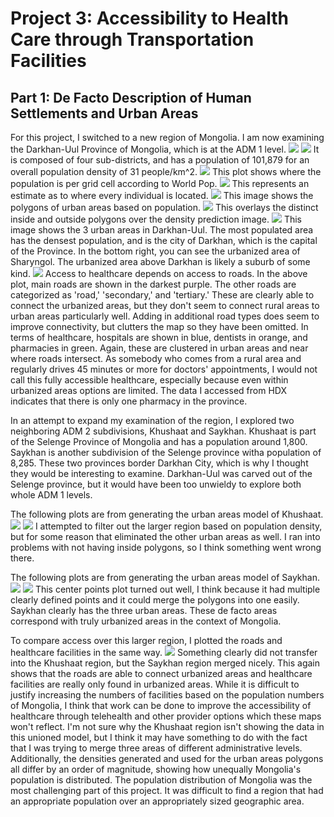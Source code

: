 # Project 3: Accessibility to Health Care through Transportation Facilities

## Part 1: De Facto Description of Human Settlements and Urban Areas
For this project, I switched to a new region of Mongolia. I am now examining the Darkhan-Uul Province of Mongolia, which is at the ADM 1 level.
![](darhan_map.png)
![](darhan_within.png)
It is composed of four sub-districts, and has a population of 101,879 for an overall population density of 31 people/km^2.
![](dar_pop15.png)
This plot shows where the population is per grid cell according to World Pop.
![](dar_ppp.png)
This represents an estimate as to where every individual is located.
![](density_w_multiline.png)
This image shows the polygons of urban areas based on population.
![](subpolys.png)
This overlays the distinct inside and outside polygons over the density prediction image.
![](with_points_13.png)
This image shows the 3 urban areas in Darkhan-Uul. The most populated area has the densest population, and is the city of Darkhan, which is the capital of the Province. In the bottom right, you can see the urbanized area of Sharyngol. The urbanized area above Darkhan is likely a suburb of some kind.
![](dar_hcf.png)
Access to healthcare depends on access to roads. In the above plot, main roads are shown in the darkest purple. The other roads are categorized as 'road,' 'secondary,' and 'tertiary.' These are clearly able to connect the urbanized areas, but they don't seem to connect rural areas to urban areas particularly well. Adding in additional road types does seem to improve connectivity, but clutters the map so they have been omitted.
In terms of healthcare, hospitals are shown in blue, dentists in orange, and pharmacies in green. Again, these are clustered in urban areas and near where roads intersect.
As somebody who comes from a rural area and regularly drives 45 minutes or more for doctors' appointments, I would not call this fully accessible healthcare, especially because even within urbanized areas options are limited. The data I accessed from HDX indicates that there is only one pharmacy in the province.

In an attempt to expand my examination of the region, I explored two neighboring ADM 2 subdivisions, Khushaat and Saykhan. Khushaat is part of the Selenge Province of Mongolia and has a population around 1,800. Saykhan is another subdivision of the Selenge province witha population of 8,285. These two provinces border Darkhan City, which is why I thought they would be interesting to examine. Darkhan-Uul was carved out of the Selenge province, but it would have been too unwieldy to explore both whole ADM 1 levels.

The following plots are from generating the urban areas model of Khushaat.
![](khus_density.png)
![](khus_center_points.png)
I attempted to filter out the larger region based on population density, but for some reason that eliminated the other urban areas as well. I ran into problems with not having inside polygons, so I think something went wrong there.

The following plots are from generating the urban areas model of Saykhan.
![](say_density_lines.png)
![](say_center_points.png)
This center points plot turned out well, I think because it had multiple clearly defined points and it could merge the polygons into one easily. Saykhan clearly has the three urban areas. These de facto areas correspond with truly urbanized areas in the context of Mongolia.

To compare access over this larger region, I plotted the roads and healthcare facilities in the same way.
![](full_roads_hcf.png)
Something clearly did not transfer into the Khushaat region, but the Saykhan region merged nicely. This again shows that the roads are able to connect urbanized areas and healthcare facilities are really only found in urbanized areas. While it is difficult to justify increasing the numbers of facilities based on the population numbers of Mongolia, I think that work can be done to improve the accessibility of healthcare through telehealth and other provider options which these maps won't reflect.
I'm not sure why the Khushaat region isn't showing the data in this unioned model, but I think it may have something to do with the fact that I was trying to merge three areas of different administrative levels. Additionally, the densities generated and used for the urban areas polygons all differ by an order of magnitude, showing how unequally Mongolia's population is distributed.
The population distribution of Mongolia was the most challenging part of this project. It was difficult to find a region that had an appropriate population over an appropriately sized geographic area. 
